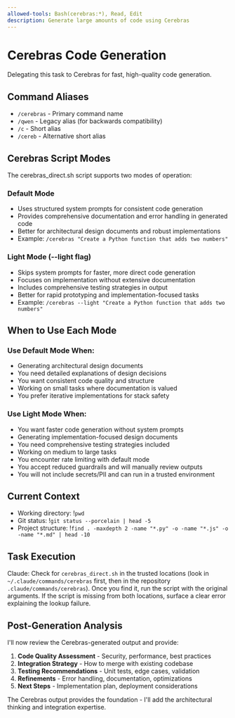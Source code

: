 ```yaml
---
allowed-tools: Bash(cerebras:*), Read, Edit
description: Generate large amounts of code using Cerebras
---
```


# Cerebras Code Generation

Delegating this task to Cerebras for fast, high-quality code generation.

## Command Aliases
- `/cerebras` - Primary command name
- `/qwen` - Legacy alias (for backwards compatibility)
- `/c` - Short alias
- `/cereb` - Alternative short alias

## Cerebras Script Modes

The cerebras_direct.sh script supports two modes of operation:

### Default Mode
- Uses structured system prompts for consistent code generation
- Provides comprehensive documentation and error handling in generated code
- Better for architectural design documents and robust implementations
- Example: `/cerebras "Create a Python function that adds two numbers"`

### Light Mode (--light flag)
- Skips system prompts for faster, more direct code generation
- Focuses on implementation without extensive documentation
- Includes comprehensive testing strategies in output
- Better for rapid prototyping and implementation-focused tasks
- Example: `/cerebras --light "Create a Python function that adds two numbers"`

## When to Use Each Mode

### Use Default Mode When:
- Generating architectural design documents
- You need detailed explanations of design decisions
- You want consistent code quality and structure
- Working on small tasks where documentation is valued
- You prefer iterative implementations for stack safety

### Use Light Mode When:
- You want faster code generation without system prompts
- Generating implementation-focused design documents
- You need comprehensive testing strategies included
- Working on medium to large tasks
- You encounter rate limiting with default mode
- You accept reduced guardrails and will manually review outputs
- You will not include secrets/PII and can run in a trusted environment

## Current Context
- Working directory: !`pwd`
- Git status: !`git status --porcelain | head -5`
- Project structure: !`find . -maxdepth 2 -name "*.py" -o -name "*.js" -o -name "*.md" | head -10`

## Task Execution

Claude: Check for `cerebras_direct.sh` in the trusted locations (look in `~/.claude/commands/cerebras` first, then in the repository `.claude/commands/cerebras`). Once you find it, run the script with the original arguments. If the script is missing from both locations, surface a clear error explaining the lookup failure.


## Post-Generation Analysis

I'll now review the Cerebras-generated output and provide:

1. **Code Quality Assessment** - Security, performance, best practices
2. **Integration Strategy** - How to merge with existing codebase  
3. **Testing Recommendations** - Unit tests, edge cases, validation
4. **Refinements** - Error handling, documentation, optimizations
5. **Next Steps** - Implementation plan, deployment considerations

The Cerebras output provides the foundation - I'll add the architectural thinking and integration expertise.